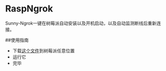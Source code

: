 # RaspNgrok
Sunny-Ngrok一键在树莓派自动安装以及开机启动，以及自动监测断线后重新连接。

##使用指南
* 下载[这个文件](http://weibo.com/ihubo)到树莓派任意位置
* 运行它
* 完毕

